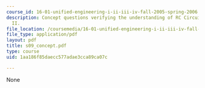 ```yaml
---
course_id: 16-01-unified-engineering-i-ii-iii-iv-fall-2005-spring-2006
description: Concept questions verifying the understanding of RC Circuit Equations
  II.
file_location: /coursemedia/16-01-unified-engineering-i-ii-iii-iv-fall-2005-spring-2006/1aa186f85daecc577adae3cca89ca07c_s09_concept.pdf
file_type: application/pdf
layout: pdf
title: s09_concept.pdf
type: course
uid: 1aa186f85daecc577adae3cca89ca07c

---
```

None